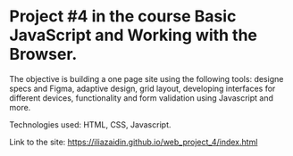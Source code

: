 # Project #4 in the course Basic JavaScript and Working with the Browser.
The objective is building a one page site using the following tools: designe specs and Figma, adaptive design, grid layout, developing interfaces for different devices, functionality and form validation using Javascript and more.

Technologies used: HTML, CSS, Javascript.

Link to the site: https://iliazaidin.github.io/web_project_4/index.html